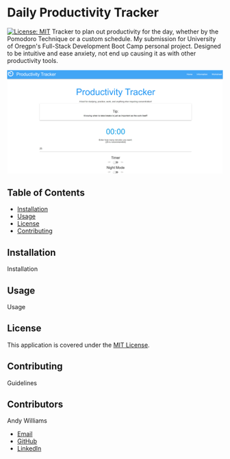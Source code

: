 # Daily Productivity Tracker
[![License: MIT](https://img.shields.io/badge/License-MIT-yellow.svg)](https://opensource.org/licenses/MIT)
Tracker to plan out productivity for the day, whether by the Pomodoro Technique or a custom schedule. My submission for University of Oregpn's Full-Stack Development Boot Camp personal project. Designed to be intuitive and ease anxiety, not end up causing it as with other productivity tools.

![Screenshot of deployed application, homepage of site with timer and random tip](/screenshot.png?raw=true "Screenshot of deployed application")

## Table of Contents
- [Installation](#installation)
- [Usage](#usage)
- [License](#license)
- [Contributing](#contributing)

## Installation
Installation

## Usage
Usage

## License
This application is covered under the [MIT License](https://opensource.org/licenses/MIT).

## Contributing
Guidelines

## Contributors

Andy Williams

- [Email](mailto:awilliamscoding@gmail.com)
- [GitHub](https://github.com/andycwilliams)
- [LinkedIn](https://www.linkedin.com/in/andrewcharleswilliams/)
